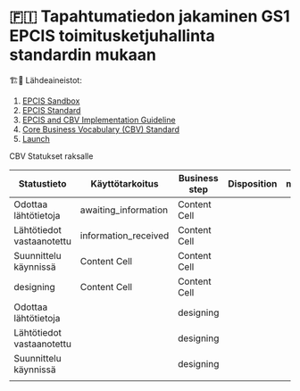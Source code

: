 # 🇫🇮 Tapahtumatiedon jakaminen GS1 EPCIS toimitusketjuhallinta standardin mukaan 
:building_construction::articulated_lorry:
Lähdeaineistot:
1. [EPCIS Sandbox](https://epcis-sandbox.gs1.org/)
2. [EPCIS Standard](https://ref.gs1.org/standards/epcis/)
3. [EPCIS and CBV Implementation Guideline](https://www.gs1.org/docs/epc/EPCIS_Guideline.pdf)
4. [Core Business Vocabulary (CBV) Standard](https://ref.gs1.org/standards/cbv/)
5. [Launch](https://www.gs1.org/docs/epcis/epcis_2-0_launch.pdf)


CBV Statukset raksalle

| Statustieto                 |Käyttötarkoitus| Business step  | Disposition | moi            |
| --------------------------- | ------------- | ----------     | ----------  | ----------     |
| Odottaa lähtötietoja  | awaiting_information  | Content Cell  |
| Lähtötiedot vastaanotettu  | information_received  | Content Cell  |
| Suunnittelu käynnissä | Content Cell  | Content Cell  |
| designing  | Content Cell  | Content Cell  |
| Odottaa lähtötietoja        |               | designing|                |                |
| Lähtötiedot vastaanotettu   |               | designing|                |                |
| Suunnittelu käynnissä       |               | designing|                |                |
|             |               |               |                |                |
